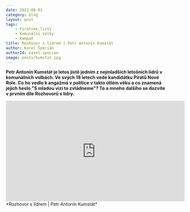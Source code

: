 ```yaml
---
date: 2022-08-01
category: blog
layout: post
tags:
    - Piratske_listy
    - Komunální_volby
    - Kampaň
title: Rozhovor s lídrem | Petr Antonín Kumstát
author: Karel Špecián
authorId: karel.specian
image: posts/kumstat.jpg
---
```

**Petr Antonín Kumstát je letos jistě jedním z nejmladších letošních lídrů v komunálních volbách. Ve svých 18 letech vede kandidátku Pirátů Nové Role. Co ho vedlo k angažmá v politice v takto útlém věku a co znamená jejich heslo "S mladou vizí to zvládneme"? To a mnoho dalšího se dozvíte v prvním díle Rozhovorů s lídry.**

<iframe width="560" height="315" src="https://www.youtube.com/embed/7B02OjciZj4" frameborder="0" allow="accelerometer; autoplay; clipboard-write; encrypted-media; gyroscope; picture-in-picture" allowfullscreen></iframe> *Rozhovor s lídrem | Petr Antonín Kumstát*

